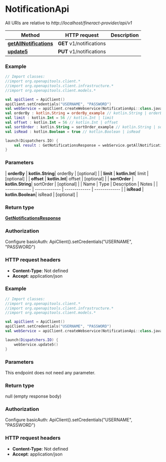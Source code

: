 # NotificationApi

All URIs are relative to *http://localhost/fineract-provider/api/v1*

| Method | HTTP request | Description |
| ------------- | ------------- | ------------- |
| [**getAllNotifications**](NotificationApi.md#getAllNotifications) | **GET** v1/notifications |  |
| [**update5**](NotificationApi.md#update5) | **PUT** v1/notifications |  |





### Example
```kotlin
// Import classes:
//import org.openapitools.client.*
//import org.openapitools.client.infrastructure.*
//import org.openapitools.client.models.*

val apiClient = ApiClient()
apiClient.setCredentials("USERNAME", "PASSWORD")
val webService = apiClient.createWebservice(NotificationApi::class.java)
val orderBy : kotlin.String = orderBy_example // kotlin.String | orderBy
val limit : kotlin.Int = 56 // kotlin.Int | limit
val offset : kotlin.Int = 56 // kotlin.Int | offset
val sortOrder : kotlin.String = sortOrder_example // kotlin.String | sortOrder
val isRead : kotlin.Boolean = true // kotlin.Boolean | isRead

launch(Dispatchers.IO) {
    val result : GetNotificationsResponse = webService.getAllNotifications(orderBy, limit, offset, sortOrder, isRead)
}
```

### Parameters
| **orderBy** | **kotlin.String**| orderBy | [optional] |
| **limit** | **kotlin.Int**| limit | [optional] |
| **offset** | **kotlin.Int**| offset | [optional] |
| **sortOrder** | **kotlin.String**| sortOrder | [optional] |
| Name | Type | Description  | Notes |
| ------------- | ------------- | ------------- | ------------- |
| **isRead** | **kotlin.Boolean**| isRead | [optional] |

### Return type

[**GetNotificationsResponse**](GetNotificationsResponse.md)

### Authorization


Configure basicAuth:
    ApiClient().setCredentials("USERNAME", "PASSWORD")

### HTTP request headers

 - **Content-Type**: Not defined
 - **Accept**: application/json




### Example
```kotlin
// Import classes:
//import org.openapitools.client.*
//import org.openapitools.client.infrastructure.*
//import org.openapitools.client.models.*

val apiClient = ApiClient()
apiClient.setCredentials("USERNAME", "PASSWORD")
val webService = apiClient.createWebservice(NotificationApi::class.java)

launch(Dispatchers.IO) {
    webService.update5()
}
```

### Parameters
This endpoint does not need any parameter.

### Return type

null (empty response body)

### Authorization


Configure basicAuth:
    ApiClient().setCredentials("USERNAME", "PASSWORD")

### HTTP request headers

 - **Content-Type**: Not defined
 - **Accept**: application/json

